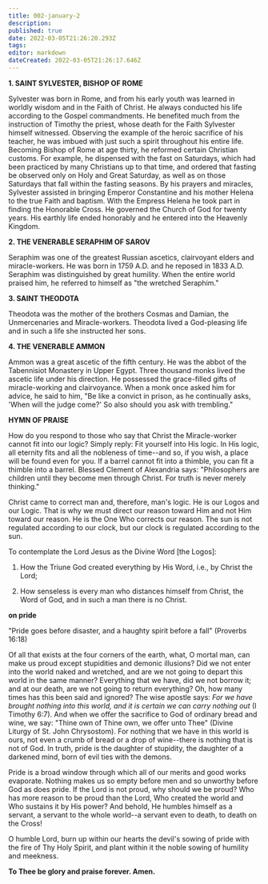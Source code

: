 ```yaml
---
title: 002-january-2
description: 
published: true
date: 2022-03-05T21:26:20.293Z
tags: 
editor: markdown
dateCreated: 2022-03-05T21:26:17.646Z
---
```


**1. SAINT SYLVESTER, BISHOP OF ROME**

Sylvester was born in Rome, and from his early youth was learned in worldly wisdom and in the Faith of Christ. He always conducted his life according to the Gospel commandments. He benefited much from the instruction of Timothy the priest, whose death for the Faith Sylvester himself witnessed. Observing the example of the heroic sacrifice of his teacher, he was imbued with just such a spirit throughout his entire life. Becoming Bishop of Rome at age thirty, he reformed certain Christian customs. For example, he dispensed with the fast on Saturdays, which had been practiced by many Christians up to that time, and ordered that fasting be observed only on Holy and Great Saturday, as well as on those Saturdays that fall within the fasting seasons. By his prayers and miracles, Sylvester assisted in bringing Emperor Constantine and his mother Helena to the true Faith and baptism. With the Empress Helena he took part in finding the Honorable Cross. He governed the Church of God for twenty years. His earthly life ended honorably and he entered into the Heavenly Kingdom. 

**2. THE VENERABLE SERAPHIM OF SAROV**

Seraphim was one of the greatest Russian ascetics, clairvoyant elders and miracle-workers. He was born in 1759 A.D. and he reposed in 1833 A.D. Seraphim was distinguished by great humility. When the entire world praised him, he referred to himself as "the wretched Seraphim."

**3. SAINT THEODOTA**

Theodota was the mother of the brothers Cosmas and Damian, the Unmercenaries and Miracle-workers. Theodota lived a God-pleasing life and in such a life she instructed her sons.

**4. THE VENERABLE AMMON**

Ammon was a great ascetic of the fifth century. He was the abbot of the Tabennisiot Monastery in Upper Egypt. Three thousand monks lived the ascetic life under his direction. He possessed the grace-filled gifts of miracle-working and clairvoyance. When a monk once asked him for advice, he said to him, "Be like a convict in prison, as he continually asks, 'When will the judge come?' So also should you ask with trembling."



**HYMN OF PRAISE**



How do you respond to those who say that Christ the Miracle-worker cannot fit into our logic? Simply reply: Fit yourself into His logic. In His logic, all eternity fits and all the nobleness of time--and so, if you wish, a place will be found even for you. If a barrel cannot fit into a thimble, you can fit a thimble into a barrel. Blessed Clement of Alexandria says: "Philosophers are children until they become men through Christ. For truth is never merely thinking."

Christ came to correct man and, therefore, man's logic. He is our Logos and our Logic. That is why we must direct our reason toward Him and not Him toward our reason. He is the One Who corrects our reason. The sun is not regulated according to our clock, but our clock is regulated according to the sun.




To contemplate the Lord Jesus as the Divine Word [the Logos]:

1.  How the Triune God created everything by His Word, i.e., by Christ the Lord;

1.  How senseless is every man who distances himself from Christ, the Word of God, and in such a man there is no Christ.




**on pride**

"Pride goes before disaster, and a haughty spirit before a fall" (Proverbs 16:18)

Of all that exists at the four corners of the earth, what, O mortal man, can make us proud except stupidities and demonic illusions? Did we not enter into the world naked and wretched, and are we not going to depart this world in the same manner? Everything that we have, did we not borrow it; and at our death, are we not going to return everything? Oh, how many times has this been said and ignored? The wise apostle says: *For we have brought nothing into this world, and it is certain we can carry nothing out* (I Timothy 6:7). And when we offer the sacrifice to God of ordinary bread and wine, we say: "Thine own of Thine own, we offer unto Thee" (Divine Liturgy of St. John Chrysostom). For nothing that we have in this world is ours, not even a crumb of bread or a drop of wine--there is nothing that is not of God. In truth, pride is the daughter of stupidity, the daughter of a darkened mind, born of evil ties with the demons.

Pride is a broad window through which all of our merits and good works evaporate. Nothing makes us so empty before men and so unworthy before God as does pride. If the Lord is not proud, why should we be proud? Who has more reason to be proud than the Lord, Who created the world and Who sustains it by His power? And behold, He humbles himself as a servant, a servant to the whole world--a servant even to death, to death on the Cross!

O humble Lord, burn up within our hearts the devil's sowing of pride with the fire of Thy Holy Spirit, and plant within it the noble sowing of humility and meekness.

**To Thee be glory and praise forever. Amen.**

  
